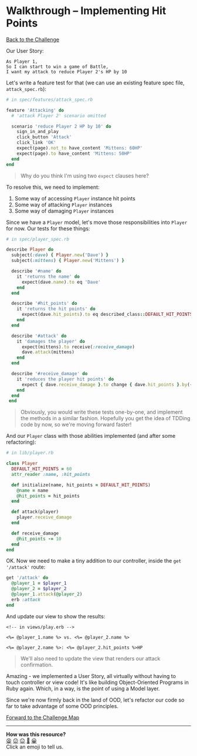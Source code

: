 # Walkthrough – Implementing Hit Points

[Back to the Challenge](../implementing_hit_points.md)

Our User Story:

```
As Player 1,
So I can start to win a game of Battle,
I want my attack to reduce Player 2's HP by 10
```

Let's write a feature test for that (we can use an existing feature spec file, `attack_spec.rb`):

```ruby
# in spec/features/attack_spec.rb

feature 'Attacking' do
  # 'attack Player 2' scenario omitted

  scenario 'reduce Player 2 HP by 10' do
    sign_in_and_play
    click_button 'Attack'
    click_link 'OK'
    expect(page).not_to have_content 'Mittens: 60HP'
    expect(page).to have_content 'Mittens: 50HP'
  end
end
```

> Why do you think I'm using two `expect` clauses here?

To resolve this, we need to implement:

1) Some way of accessing `Player` instance hit points
2) Some way of attacking `Player` instances
3) Some way of damaging `Player` instances

Since we have a `Player` model, let's move those responsibilities into `Player` for now. Our tests for these things:

```ruby
# in spec/player_spec.rb

describe Player do
  subject(:dave) { Player.new('Dave') }
  subject(:mittens) { Player.new('Mittens') }

  describe '#name' do
    it 'returns the name' do
      expect(dave.name).to eq 'Dave'
    end
  end

  describe '#hit_points' do
    it 'returns the hit points' do
      expect(dave.hit_points).to eq described_class::DEFAULT_HIT_POINTS
    end
  end

  describe '#attack' do
    it 'damages the player' do
      expect(mittens).to receive(:receive_damage)
      dave.attack(mittens)
    end
  end

  describe '#receive_damage' do
    it 'reduces the player hit points' do
      expect { dave.receive_damage }.to change { dave.hit_points }.by(-10)
    end
  end
 end
```

> Obviously, you would write these tests one-by-one, and implement the methods in a similar fashion. Hopefully you get the idea of TDDing code by now, so we're moving forward faster!

And our `Player` class with those abilities implemented (and after some refactoring):

```ruby
# in lib/player.rb

class Player
  DEFAULT_HIT_POINTS = 60
  attr_reader :name, :hit_points

  def initialize(name, hit_points = DEFAULT_HIT_POINTS)
    @name = name
    @hit_points = hit_points
  end

  def attack(player)
    player.receive_damage
  end

  def receive_damage
    @hit_points -= 10
  end
end
```

OK. Now we need to make a tiny addition to our controller, inside the `get '/attack'` route:

```ruby
get '/attack' do
  @player_1 = $player_1
  @player_2 = $player_2
  @player_1.attack(@player_2)
  erb :attack
end
```

And update our view to show the results:

```erb
<!-- in views/play.erb -->

<%= @player_1.name %> vs. <%= @player_2.name %>

<%= @player_2.name %>: <%= @player_2.hit_points %>HP
```

> We'll also need to update the view that renders our attack confirmation.

Amazing - we implemented a User Story, all virtually without having to touch controller or view code! It's like building Object-Oriented Programs in Ruby again. Which, in a way, is the point of using a Model layer.

Since we're now firmly back in the land of OOD, let's refactor our code so far to take advantage of some OOD principles.

[Forward to the Challenge Map](../README.md)

<!-- BEGIN GENERATED SECTION DO NOT EDIT -->

---

**How was this resource?**  
[😫](https://airtable.com/shrUJ3t7KLMqVRFKR?prefill_Repository=course&prefill_File=intro_to_the_web/walkthroughs/implementing_hit_points.md&prefill_Sentiment=😫) [😕](https://airtable.com/shrUJ3t7KLMqVRFKR?prefill_Repository=course&prefill_File=intro_to_the_web/walkthroughs/implementing_hit_points.md&prefill_Sentiment=😕) [😐](https://airtable.com/shrUJ3t7KLMqVRFKR?prefill_Repository=course&prefill_File=intro_to_the_web/walkthroughs/implementing_hit_points.md&prefill_Sentiment=😐) [🙂](https://airtable.com/shrUJ3t7KLMqVRFKR?prefill_Repository=course&prefill_File=intro_to_the_web/walkthroughs/implementing_hit_points.md&prefill_Sentiment=🙂) [😀](https://airtable.com/shrUJ3t7KLMqVRFKR?prefill_Repository=course&prefill_File=intro_to_the_web/walkthroughs/implementing_hit_points.md&prefill_Sentiment=😀)  
Click an emoji to tell us.

<!-- END GENERATED SECTION DO NOT EDIT -->
